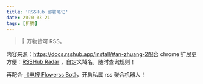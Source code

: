 ```yaml
---
title: 'RSSHub 部署笔记'
date: 2020-03-21
tags: [折腾]
---
```

>🍰 万物皆可 RSS。

内容来源：<https://docs.rsshub.app/install/#an-zhuang-2>配合 chrome 扩展更方便：[RSSHub Radar](https://chrome.google.com/webstore/detail/rsshub-radar/kefjpfngnndepjbopdmoebkipbgkggaa) ，自定义域名，随时查询规则！

再配合 [《电报 Flowerss Bot》](https://immmmm.com/telegram-flowerss-bot/)，开启私属 rss 聚合机器人！
